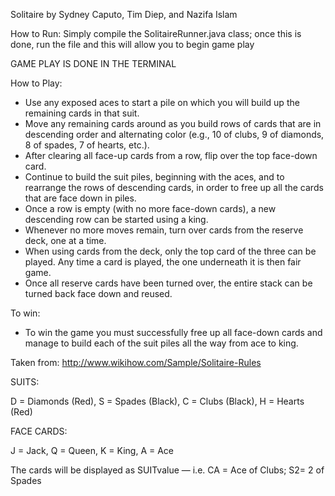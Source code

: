  Solitaire by Sydney Caputo, Tim Diep, and Nazifa Islam 
 
How to Run:
  Simply compile the SolitaireRunner.java class; 
  once this is done, run the file and this will allow you to begin game play 
  
  GAME PLAY IS DONE IN THE TERMINAL 
  
How to Play: 
- Use any exposed aces to start a pile on which you will build up the remaining cards in that suit.
- Move any remaining cards around as you build rows of cards that are in descending order and alternating color (e.g., 10 of clubs, 9 of diamonds, 8 of spades, 7 of hearts, etc.).
- After clearing all face-up cards from a row, flip over the top face-down card.
- Continue to build the suit piles, beginning with the aces, and to rearrange the rows of descending cards, in order to free up all the cards that are face down in piles.
- Once a row is empty (with no more face-down cards), a new descending row can be started using a king.
- Whenever no more moves remain, turn over cards from the reserve deck, one at a time.
- When using cards from the deck, only the top card of the three can be played. Any time a card is played, the one underneath it is then fair game.
- Once all reserve cards have been turned over, the entire stack can be turned back face down and reused.


To win: 
- To win the game you must successfully free up all face-down cards and manage to build each of the suit piles all the way from ace to king.


Taken from: http://www.wikihow.com/Sample/Solitaire-Rules

SUITS:

D = Diamonds (Red),
S = Spades (Black),
C = Clubs (Black),
H = Hearts (Red)


FACE CARDS:

J = Jack,
Q = Queen,
K = King,
A = Ace


The cards will be displayed as SUITvalue — i.e. CA = Ace of Clubs; S2= 2 of Spades
